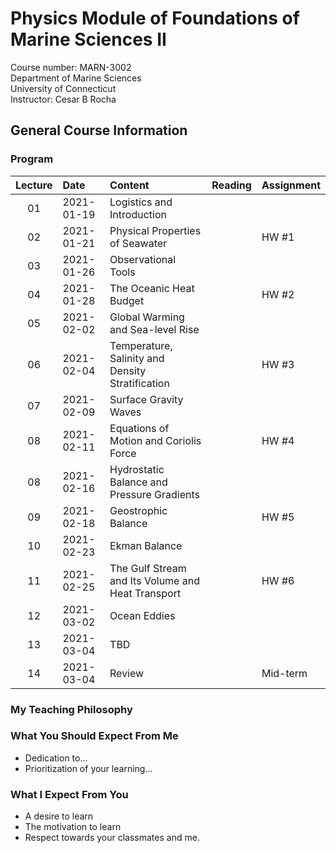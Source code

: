 # Physics Module of Foundations of Marine Sciences II
Course number: MARN-3002</br>
Department of Marine Sciences</br>
University of Connecticut</br>
Instructor: Cesar B Rocha

## General Course Information

### Program
| Lecture | Date          | Content                              | Reading         |     Assignment |
|:----:|:--------------|:--------------------------------------| -------------------:|--------------|
| 01   | 2021-01-19    | Logistics and Introduction            |                     |              |
| 02   | 2021-01-21    | Physical Properties of Seawater       |                     |     HW #1    |
| 03   | 2021-01-26    | Observational Tools                   |                     |              |
| 04   | 2021-01-28    | The Oceanic Heat Budget               |                     |     HW #2    |
| 05   | 2021-02-02    | Global Warming and Sea-level Rise     |                     |              |
| 06   | 2021-02-04    | Temperature, Salinity and Density Stratification  |         |     HW #3    |
| 07   | 2021-02-09    | Surface Gravity Waves      |         |        |
| 08   | 2021-02-11    | Equations of Motion and Coriolis Force      |         |     HW #4    |
| 08   | 2021-02-16    | Hydrostatic Balance and Pressure Gradients  |         |              |
| 09   | 2021-02-18    | Geostrophic Balance  |         |       HW #5       |
| 10   | 2021-02-23    | Ekman Balance  |         |             |
| 11   | 2021-02-25    | The Gulf Stream and Its Volume and Heat Transport  |         |     HW #6        |
| 12   | 2021-03-02    | Ocean Eddies  |         |             |
| 13   | 2021-03-04    | TBD  |         |             |
| 14   | 2021-03-04    | Review  |         |    Mid-term         |



### My Teaching Philosophy

### What You Should Expect From Me

- Dedication to...
- Prioritization of your learning...

### What I Expect From You

- A desire to learn
- The motivation to learn
- Respect towards your classmates and me.
